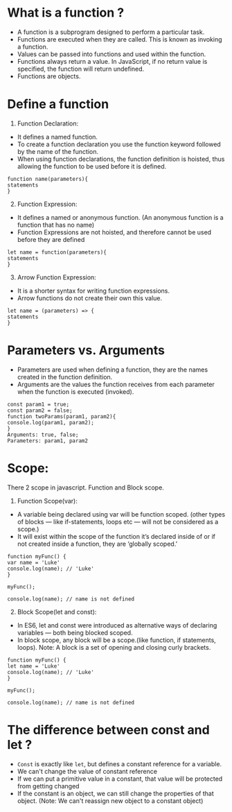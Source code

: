 # What is a function ?
- A function is a subprogram designed to perform a particular task.
- Functions are executed when they are called. This is known as invoking a function.
- Values can be passed into functions and used within the function.
- Functions always return a value. In JavaScript, if no return value is specified, the function will return undefined.
- Functions are objects.
# Define a function
1. Function Declaration:
- It defines a named function.
- To create a function declaration you use the function keyword followed by the name of the function.
- When using function declarations, the function definition is hoisted, thus allowing the function to be used before it is defined.
```
function name(parameters){
statements
}
```
2. Function Expression:
- It defines a named or anonymous function. (An anonymous function is a function that has no name)
- Function Expressions are not hoisted, and therefore cannot be used before they are defined
```
let name = function(parameters){
statements
}
```
3. Arrow Function Expression:
- It is a shorter syntax for writing function expressions.
- Arrow functions do not create their own this value.
```
let name = (parameters) => {
statements
}
```
# Parameters vs. Arguments
- Parameters are used when defining a function, they are the names created in the function definition.
- Arguments are the values the function receives from each parameter when the function is executed (invoked).

```
const param1 = true;
const param2 = false;
function twoParams(param1, param2){
console.log(param1, param2);
}
Arguments: true, false;
Parameters: param1, param2
```
# Scope:
There 2 scope in javascript. Function and Block scope.
1. Function Scope(var):
- A variable being declared using var will be function scoped. (other types of blocks — like if-statements, loops etc — will not be considered as a scope.)
- It will exist within the scope of the function it’s declared inside of or if not created inside a function, they are ‘globally scoped.’
```
function myFunc() {
var name = 'Luke'
console.log(name); // 'Luke'
}

myFunc();

console.log(name); // name is not defined
```
2. Block Scope(let and const):
- In ES6, let and const were introduced as alternative ways of declaring variables — both being blocked scoped.
- In block scope, any block will be a scope.(like function, if statements, loops).
Note: A block is a set of opening and closing curly brackets.
```
function myFunc() {
let name = 'Luke'
console.log(name); // 'Luke'
}

myFunc();

console.log(name); // name is not defined
```
# The difference between const and let ?
- `Const` is exactly like `let`, but defines a constant reference for a variable.
- We can't change the value of constant reference
- If we can put a primitive value in a constant, that value will be protected from getting changed
- If the constant is an object, we can still change the properties of that object. (Note: We can't reassign new object to a constant object)
